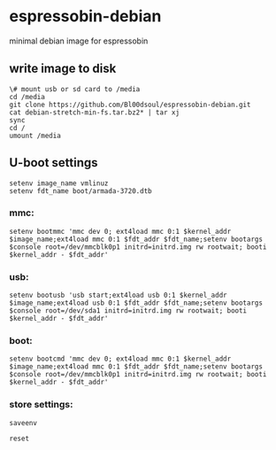# espressobin-debian
minimal debian image for espressobin

## write image to disk
```
\# mount usb or sd card to /media
cd /media
git clone https://github.com/Bl00dsoul/espressobin-debian.git
cat debian-stretch-min-fs.tar.bz2* | tar xj
sync
cd /
umount /media
```

## U-boot settings
```
setenv image_name vmlinuz
setenv fdt_name boot/armada-3720.dtb
```
### mmc:
```
setenv bootmmc 'mmc dev 0; ext4load mmc 0:1 $kernel_addr $image_name;ext4load mmc 0:1 $fdt_addr $fdt_name;setenv bootargs $console root=/dev/mmcblk0p1 initrd=initrd.img rw rootwait; booti $kernel_addr - $fdt_addr'
```
### usb:
```
setenv bootusb 'usb start;ext4load usb 0:1 $kernel_addr $image_name;ext4load usb 0:1 $fdt_addr $fdt_name;setenv bootargs $console root=/dev/sda1 initrd=initrd.img rw rootwait; booti $kernel_addr - $fdt_addr'
``` 
### boot:
```
setenv bootcmd 'mmc dev 0; ext4load mmc 0:1 $kernel_addr $image_name;ext4load mmc 0:1 $fdt_addr $fdt_name;setenv bootargs $console root=/dev/mmcblk0p1 initrd=initrd.img rw rootwait; booti $kernel_addr - $fdt_addr'
```
### store settings:
```
saveenv

reset
```
